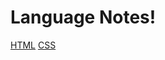 <!-- TITLE: Language Notes -->
<!-- SUBTITLE: Notes and Tips on our Various Languages -->

# Language Notes!
[HTML](/html)
[CSS](/css)
